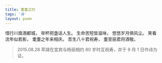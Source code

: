```yaml
---
title: 耄耋之约
tags: '诗'
layout: poem
---
```


惜行川南酒都城， 举杯把盏话人生。
生命苦短皆滋味， 悠悠岁月俱风尘。
笑看流年似若影， 耄耋之年来相庆。
吾生八十君祝寿， 耋至丽君将酒敬。

<blockquote class="text-left inline-block">
<P>2015.08.28 苹謌在宜宾与杨丽相约 80 岁时互祝寿，并于 9 月 1 日作诗为证。</p>
</blockquote>
